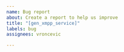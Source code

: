 ```yaml
---
name: Bug report
about: Create a report to help us improve
title: "[gen_xmpp_service]"
labels: bug
assignees: vroncevic

---
```



